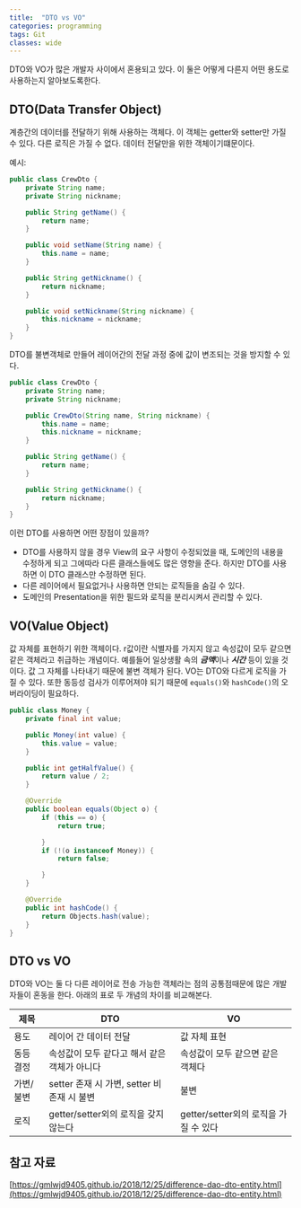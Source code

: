 ```yaml
---
title:  "DTO vs VO"
categories: programming
tags: Git
classes: wide
---
```


DTO와 VO가 많은 개발자 사이에서 혼용되고 있다. 이 둘은 어떻게 다른지 어떤 용도로 사용하는지 알아보도록한다.

## DTO(Data Transfer Object)

계층간의 데이터를 전달하기 위해 사용하는 객체다. 이 객체는 getter와 setter만 가질 수 있다. 다른 로직은 가질 수 없다. 데이터 전달만을 위한 객체이기떄문이다.

예시:

```java
public class CrewDto {
	private String name;
	private String nickname;

	public String getName() {
		return name;
	}

	public void setName(String name) {
		this.name = name;
	}

	public String getNickname() {
		return nickname;
	}

	public void setNickname(String nickname) {
		this.nickname = nickname;
	}
}
```

DTO를 불변객체로 만들어 레이어간의 전달 과정 중에 값이 변조되는 것을 방지할 수 있다.

```java
public class CrewDto {
	private String name;
	private String nickname;

	public CrewDto(String name, String nickname) {
		this.name = name;
		this.nickname = nickname;
	}

	public String getName() {
		return name;
	}

	public String getNickname() {
		return nickname;
	}
}
```

이런 DTO를 사용하면 어떤 장점이 있을까?

- DTO를 사용하지 않을 경우 View의 요구 사항이 수정되었을 때, 도메인의 내용을 수정하게 되고 그에따라 다른 클래스들에도 많은 영향을 준다. 하지만 DTO를 사용하면 이 DTO 클래스만 수정하면 된다.
- 다른 레이어에서 필요없거나 사용하면 안되는 로직들을 숨길 수 있다.
- 도메인의 Presentation을 위한 필드와 로직을 분리시켜서 관리할 수 있다.

## VO(Value Object)

값 자체를 표현하기 위한 객체이다. r값이란 식별자를 가지지 않고 속성값이 모두 같으면 같은 객체라고 취급하는 개념이다. 예를들어 일상생활 속의 ***금액***이나 ***시간*** 등이 있을 것이다. 값 그 자체를 나타내기 때문에 불변 객체가 된다. VO는 DTO와 다르게 로직을 가질 수 있다. 또한 동등성 검사가 이루어져야 되기 때문에 `equals()`와 `hashCode()`의 오버라이딩이 필요하다.

```java
public class Money {
	private final int value;

	public Money(int value) {
		this.value = value;
	}

	public int getHalfValue() {
		return value / 2;
	}

	@Override
	public boolean equals(Object o) {
		if (this == o) {
			return true;

		}
		if (!(o instanceof Money)) {
			return false;

		}
	}

	@Override
	public int hashCode() {
		return Objects.hash(value);
	}
}
```

## DTO vs VO

DTO와 VO는 둘 다 다른 레이어로 전송 가능한 객체라는 점의 공통점때문에 많은 개발자들이 혼동을 한다. 아래의 표로 두 개념의 차이를 비교해본다.

|제목|DTO|VO|
|---|---|---|
|용도|레이어 간 데이터 전달|값 자체 표현|
|동등 결정|속성값이 모두 같다고 해서 같은 객체가 아니다|속성값이 모두 같으면 같은 객체다|
|가변/불변|setter 존재 시 가변, setter 비 존재 시 불변|불변|
|로직|getter/setter외의 로직을 갖지 않는다|getter/setter외의 로직을 가질 수 있다|


## 참고 자료

[https://gmlwjd9405.github.io/2018/12/25/difference-dao-dto-entity.html](https://gmlwjd9405.github.io/2018/12/25/difference-dao-dto-entity.html)